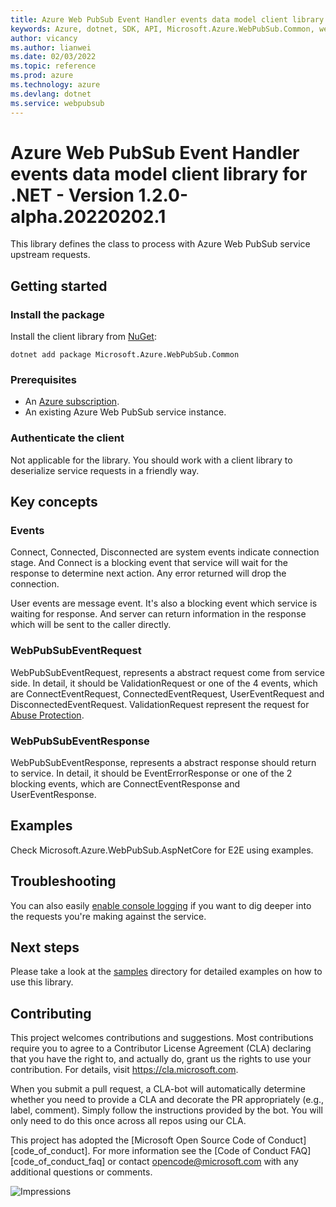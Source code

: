 ```yaml
---
title: Azure Web PubSub Event Handler events data model client library for .NET
keywords: Azure, dotnet, SDK, API, Microsoft.Azure.WebPubSub.Common, webpubsub
author: vicancy
ms.author: lianwei
ms.date: 02/03/2022
ms.topic: reference
ms.prod: azure
ms.technology: azure
ms.devlang: dotnet
ms.service: webpubsub
---
```

# Azure Web PubSub Event Handler events data model client library for .NET - Version 1.2.0-alpha.20220202.1 


This library defines the class to process with Azure Web PubSub service upstream requests.

## Getting started

### Install the package

Install the client library from [NuGet](https://www.nuget.org/):

```dotnetcli
dotnet add package Microsoft.Azure.WebPubSub.Common
```

### Prerequisites

- An [Azure subscription][azure_sub].
- An existing Azure Web PubSub service instance.

### Authenticate the client

Not applicable for the library. You should work with a client library to deserialize service requests in a friendly way.

## Key concepts

### Events

Connect, Connected, Disconnected are system events indicate connection stage. And Connect is a blocking event that service will wait for the response to determine next action. Any error returned will drop the connection.

User events are message event. It's also a blocking event which service is waiting for response. And server can return information in the response which will be sent to the caller directly.

### WebPubSubEventRequest

WebPubSubEventRequest, represents a abstract request come from service side. In detail, it should be ValidationRequest or one of the 4 events, which are ConnectEventRequest, ConnectedEventRequest, UserEventRequest and DisconnectedEventRequest. ValidationRequest represent the request for [Abuse Protection](https://github.com/cloudevents/spec/blob/v1.0.1/http-webhook.md#4-abuse-protection).

### WebPubSubEventResponse

WebPubSubEventResponse, represents a abstract response should return to service. In detail, it should be EventErrorResponse or one of the 2 blocking events, which are ConnectEventResponse and UserEventResponse.

## Examples

Check Microsoft.Azure.WebPubSub.AspNetCore for E2E using examples.

## Troubleshooting

You can also easily [enable console logging](https://github.com/Azure/azure-sdk-for-net/blob/main/sdk/core/Azure.Core/samples/Diagnostics.md#logging) if you want to dig deeper into the requests you're making against the service.

## Next steps

Please take a look at the
[samples][samples_ref]
directory for detailed examples on how to use this library.

## Contributing

This project welcomes contributions and suggestions. Most contributions require you to agree to a Contributor License Agreement (CLA) declaring that you have the right to, and actually do, grant us the rights to use your contribution. For details, visit <https://cla.microsoft.com>.

When you submit a pull request, a CLA-bot will automatically determine whether you need to provide a CLA and decorate the PR appropriately (e.g., label, comment). Simply follow the instructions provided by the bot. You will only need to do this once across all repos using our CLA.

This project has adopted the [Microsoft Open Source Code of Conduct][code_of_conduct]. For more information see the [Code of Conduct FAQ][code_of_conduct_faq] or contact opencode@microsoft.com with any additional questions or comments.

![Impressions](https://azure-sdk-impressions.azurewebsites.net/api/impressions/azure-sdk-for-net%2Fsdk%2Feventgrid%2FMicrosoft.Azure.Messaging.EventGrid.CloudNativeCloudEvents%2FREADME.png)

[azure_sub]: https://azure.microsoft.com/free/dotnet/
[samples_ref]: https://github.com/Azure/azure-sdk-for-net/blob/main/sdk/webpubsub/Azure.Messaging.WebPubSub/tests/Samples/
